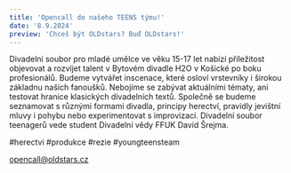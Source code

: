 ```yaml
---
title: 'Opencall do našeho TEENS týmu!'
date: '8.9.2024'
preview: 'Chceš být OLDstars? Buď OLDstars!'
---
```

Divadelní soubor pro mladé umělce ve věku 15-17 let nabízí příležitost objevovat a rozvíjet talent v Bytovém divadle H2O v Košické po boku profesionálů. Budeme vytvářet inscenace, které osloví vrstevníky i širokou základnu našich fanoušků. Nebojíme se zabývat aktuálními tématy, ani testovat hranice klasických divadelních textů. Společně se budeme seznamovat s různými formami divadla, principy herectví, pravidly jevištní mluvy i pohybu nebo experimentovat s improvizací. 
Divadelní soubor teenagerů vede student Divadelní vědy FFUK David Šrejma.

#herectvi #produkce #rezie #youngteensteam

[opencall@oldstars.cz](opencall@oldstars.cz)
